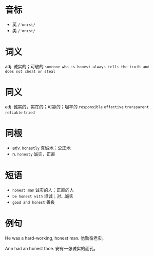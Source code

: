 # 音标

- 英 `/'ɒnɪst/`
- 美 `/'ɑnɪst/`

# 词义

adj. 诚实的；可敬的
`someone who is honest always tells the truth and does not cheat or steal`

# 同义

adj. 诚实的，实在的；可靠的；坦率的
`responsible` `effective` `transparent` `reliable` `tried`

# 同根

- adv. `honestly` 真诚地；公正地
- n. `honesty` 诚实，正直

# 短语

- `honest man` 诚实的人；正直的人
- `be honest with` 坦诚；对…诚实
- `good and honest` 善良

# 例句

He was a hard-working, honest man.
他勤奋老实。

Ann had an honest face.
安有一张诚实的面孔。


